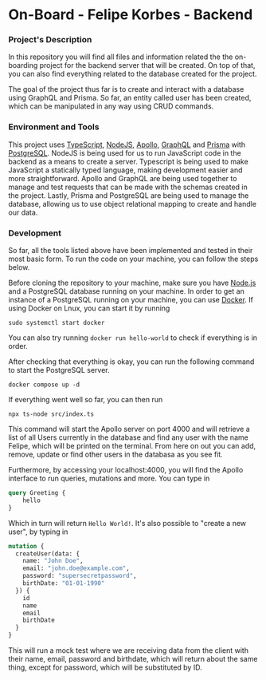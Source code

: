 # On-Board - Felipe Korbes - Backend

### Project's Description
In this repository you will find all files and information related the the on-boarding project for the backend server that will be created. On top of that, you can also find everything related to the database created for the project.

The goal of the project thus far is to create and interact with a database using GraphQL and Prisma. So far, an entity called user has been created, which can be manipulated in any way using CRUD commands.

### Environment and Tools
This project uses [TypeScript](https://www.typescriptlang.org/), [NodeJS](https://nodejs.org/en), [Apollo](https://www.apollographql.com/), [GraphQL](https://graphql.org/) and [Prisma](https://www.prisma.io/) with [PostgreSQL](https://www.postgresql.org/). NodeJS is being used for us to run JavaScript code in the backend as a means to create a server. Typescript is being used to make JavaScript a statically typed language, making development easier and more straightforward. Apollo and GraphQL are being used together to manage and test requests that can be made with the schemas created in the project. Lastly, Prisma and PostgreSQL are being used to manage the database, allowing us to use object relational mapping to create and handle our data.

### Development  
So far, all the tools listed above have been implemented and tested in their most basic form. To run the code on your machine, you can follow the steps below.

Before cloning the repository to your machine, make sure you have [Node.js](https://nodejs.org/en) and a PostgreSQL database running on your machine. In order to get an instance of a PostgreSQL running on your machine, you can use [Docker](https://www.docker.com/). If using Docker on Lnux, you can start it by running

```plaintext
sudo systemctl start docker
```

You can also try running ```docker run hello-world``` to check if everything is in order.

After checking that everything is okay, you can run the following command to start the PostgreSQL server.

```plaintext
docker compose up -d
```

If everything went well so far, you can then run

```plaintext
npx ts-node src/index.ts
```

This command will start the Apollo server on port 4000 and will retrieve a list of all Users currently in the database and find any user with the name Felipe, which will be printed on the terminal. From here on out you can add, remove, update or find other users in the databasa as you see fit.

Furthermore, by accessing your localhost:4000, you will find the Apollo interface to run queries, mutations and more. You can type in

```graphql
query Greeting {
    hello
}
```

Which in turn will return ```Hello World!```. It's also possible to "create a new user", by typing in 

```graphql
mutation {
  createUser(data: {
    name: "John Doe",
    email: "john.doe@example.com",
    password: "supersecretpassword",
    birthDate: "01-01-1990"
  }) {
    id
    name
    email
    birthDate
  }
}
```

This will run a mock test where we are receiving data from the client with their name, email, password and birthdate, which will return about the same thing, except for password, which will be substituted by ID.